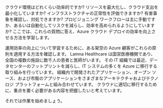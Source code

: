 クラウド環境はどれくらい効率的ですか? リソースを最大化し、クラウド支出を最小化していますか? インフラストラクチャの正常性を評価できますか? 有害事象を確認し、対処できますか? プロビジョニング ワークフローは主に手動ですか、あるいは自動化してリスクを減らし、効率を高められるようにしていますか? ここでは、これらの質問に答え、Azure クラウド デプロイの効率を向上させる方法を学習します。

運用効率の向上について学習するために、ある架空の Azure 顧客がこれらの原則を適用する方法を確認します。 Lamna Healthcare は国営医療機関であり、全国の複数の施設に数千人の患者と医師がいます。 その IT 組織では最近、データセンターのフットプリントを減らし、IT システムの多くを Azure に移行する取り組みを行っています。 組織内で開発されたアプリケーション、オープン ソース、および市販のアプリケーションをさまざまなアーキテクチャおよびテクノロジ プラットフォームと組み合わせています。 クラウドに適切に移行するために、重点を置く必要がある内容を把握したいと考えています。  

それでは作業を始めましょう。